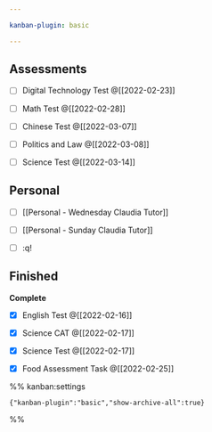 ```yaml
---

kanban-plugin: basic

---
```


## Assessments

- [ ] Digital Technology Test @[[2022-02-23]]
- [ ] Math Test @[[2022-02-28]]
- [ ] Chinese Test @[[2022-03-07]]
- [ ] Politics and Law @[[2022-03-08]]
- [ ] Science Test @[[2022-03-14]]


## Personal

- [ ] [[Personal - Wednesday Claudia Tutor]]
- [ ] [[Personal - Sunday Claudia Tutor]]
- [ ] :q!


## Finished

**Complete**
- [x] English Test @[[2022-02-16]]
- [x] Science CAT @[[2022-02-17]]
- [x] Science Test @[[2022-02-17]]
- [x] Food Assessment Task @[[2022-02-25]]




%% kanban:settings
```
{"kanban-plugin":"basic","show-archive-all":true}
```
%%